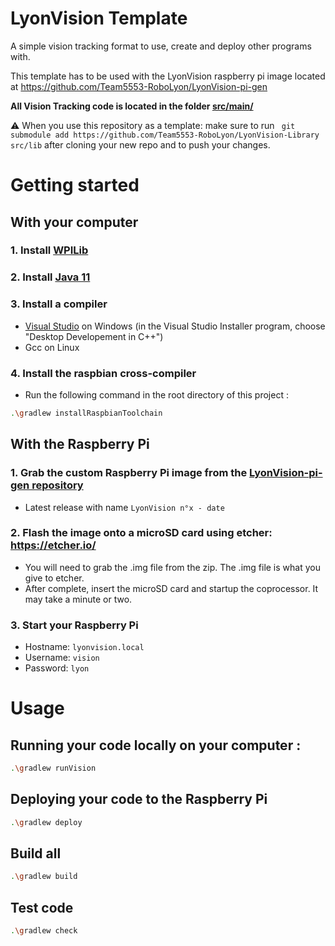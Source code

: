 # LyonVision Template

A simple vision tracking format to use, create and deploy other programs with.

This template has to be used with the LyonVision raspberry pi image located at https://github.com/Team5553-RoboLyon/LyonVision-pi-gen

**All Vision Tracking code is located in the folder [src/main/](src/main)**

:warning: When you use this repository as a template: make sure to run ` git submodule add https://github.com/Team5553-RoboLyon/LyonVision-Library src/lib` after cloning your new repo and to push your changes.

# Getting started

## With your computer

### 1. Install [WPILib](https://github.com/wpilibsuite/allwpilib/releases)

### 2. Install [Java 11](https://www.oracle.com/technetwork/java/javase/downloads/jdk11-downloads-5066655.html)

### 3. Install a compiler
  - [Visual Studio](https://visualstudio.microsoft.com/fr/downloads/) on Windows (in the Visual Studio Installer program, choose "Desktop Developement in C++")
  - Gcc on Linux

### 4. Install the raspbian cross-compiler
  - Run the following command in the root directory of this project :
  ```bash
  .\gradlew installRaspbianToolchain
  ```


## With the Raspberry Pi

### 1. Grab the custom Raspberry Pi image from the [LyonVision-pi-gen repository](https://github.com/Team5553-RoboLyon/LyonVision-pi-gen/releases)
  - Latest release with name `LyonVision n°x - date`

### 2. Flash the image onto a microSD card using etcher: https://etcher.io/
  - You will need to grab the .img file from the zip. The .img file is what you give to etcher.
  - After complete, insert the microSD card and startup the coprocessor. It may take a minute or two.

### 3. Start your Raspberry Pi
  - Hostname: `lyonvision.local`
  - Username: `vision`
  - Password: `lyon`



# Usage

## Running your code locally on your computer :
```bash
.\gradlew runVision
```

## Deploying your code to the Raspberry Pi
```bash
.\gradlew deploy
```

## Build all
```bash
.\gradlew build
```

## Test code
```bash
.\gradlew check
```
